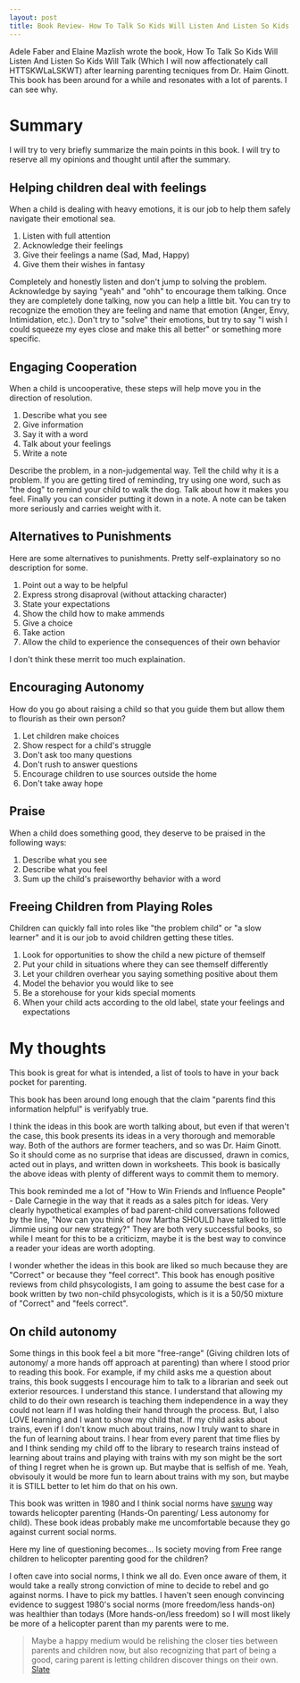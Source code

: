 ```yaml
---
layout: post
title: Book Review- How To Talk So Kids Will Listen And Listen So Kids Will Talk
---
```


Adele Faber and Elaine Mazlish wrote the book, How To Talk So Kids Will Listen And Listen So Kids Will Talk (Which I will now affectionately call HTTSKWLaLSKWT) after learning parenting tecniques from Dr. Haim Ginott. 
This book has been around for a while and resonates with a lot of parents. 
I can see why. 

# Summary

I will try to very briefly summarize the main points in this book. I will try to reserve all my opinions and thought until after the summary.

## Helping children deal with feelings

When a child is dealing with heavy emotions, it is our job to help them safely navigate their emotional sea.

1. Listen with full attention
2. Acknowledge their feelings
3. Give their feelings a name (Sad, Mad, Happy)
4. Give them their wishes in fantasy

Completely and honestly listen and don't jump to solving the problem. Acknowledge by saying "yeah" and "ohh" to encourage them talking. Once they are completely done talking, now you can help a little bit. You can try to recognize the emotion they are feeling and name that emotion (Anger, Envy, Intimidation, etc.). Don't try to "solve" their emotions, but try to say "I wish I could squeeze my eyes close and make this all better" or something more specific. 

## Engaging Cooperation

When a child is uncooperative, these steps will help move you in the direction of resolution. 

1. Describe what you see
2. Give information
3. Say it with a word
4. Talk about your feelings
5. Write a note

Describe the problem, in a non-judgemental way. Tell the child why it is a problem. If you are getting tired of reminding, try using one word, such as "the dog" to remind your child to walk the dog. Talk about how it makes you feel. Finally you can consider putting it down in a note. A note can be taken more seriously and carries weight with it.  

## Alternatives to Punishments

Here are some alternatives to punishments. Pretty self-explainatory so no description for some. 

1. Point out a way to be helpful
2. Express strong disaproval (without attacking character)
3. State your expectations
4. Show the child how to make ammends
5. Give a choice 
6. Take action
7. Allow the child to experience the consequences of their own behavior

I don't think these merrit too much explaination. 

## Encouraging Autonomy 

How do you go about raising a child so that you guide them but allow them to flourish as their own person?

1. Let children make choices
2. Show respect for a child's struggle
3. Don't ask too many questions
4. Don't rush to answer questions
5. Encourage children to use sources outside the home
6. Don't take away hope

## Praise

When a child does something good, they deserve to be praised in the following ways:

1. Describe what you see
2. Describe what you feel
3. Sum up the child's praiseworthy behavior with a word

## Freeing Children from Playing Roles

Children can quickly fall into roles like "the problem child" or "a slow learner" and it is our job to avoid children getting these titles. 

1. Look for opportunities to show the child a new picture of themself
2. Put your child in situations where they can see themself differently
3. Let your children overhear you saying something positive about them
4. Model the behavior you would like to see
5. Be a storehouse for your kids special moments
6. When your child acts according to the old label, state your feelings and expectations

# My thoughts

This book is great for what is intended, a list of tools to have in your back pocket for parenting.

This book has been around long enough that the claim "parents find this information helpful" is verifyably true. 

I think the ideas in this book are worth talking about, but even if that weren't the case, this book presents its ideas in a very thorough and memorable way. 
Both of the authors are former teachers, and so was Dr. Haim Ginott. 
So it should come as no surprise that ideas are discussed, drawn in comics, acted out in plays, and written down in worksheets. 
This book is basically the above ideas with plenty of different ways to commit them to memory.

This book reminded me a lot of "How to Win Friends and Influence People" - Dale Carnegie in the way that it reads as a sales pitch for ideas. 
Very clearly hypothetical examples of bad parent-child conversations followed by the line, "Now can you think of how Martha SHOULD have talked to little Jimmie using our new strategy?"
They are both very successful books, so while I meant for this to be a criticizm, maybe it is the best way to convince a reader your ideas are worth adopting. 

I wonder whether the ideas in this book are liked so much because they are "Correct" or because they "feel correct".
This book has enough positive reviews from child phsycologists, I am going to assume the best case for a book written by two non-child phsycologists, which is it is a 50/50 mixture of "Correct" and "feels correct".

## On child autonomy
Some things in this book feel a bit more "free-range" (Giving children lots of autonomy/ a more hands off approach at parenting) than where I stood prior to reading this book. 
For example, if my child asks me a question about trains, this book suggests I encourage him to talk to a librarian and seek out exterior resources. 
I understand this stance. 
I understand that allowing my child to do their own research is teaching them independence in a way they could not learn if I was holding their hand through the process. 
But, I also LOVE learning and I want to show my child that. 
If my child asks about trains, even if I don't know much about trains, now I truly want to share in the fun of learning about trains. 
I hear from every parent that time flies by and I think sending my child off to the library to research trains instead of learning about trains and playing with trains with my son might be the sort of thing I regret when he is grown up.
But maybe that is selfish of me. 
Yeah, obvisouly it would be more fun to learn about trains with my son, but maybe it is STILL better to let him do that on his own.

This book was written in 1980 and I think social norms have [swung](http://www.slate.com/articles/life/family/2014/08/slate_childhood_survey_results_kids_today_have_a_lot_less_freedom_than_their.html) way towards helicopter parenting (Hands-On parenting/ Less autonomy for child). 
These book ideas probably make me uncomfortable because they go against current social norms. 

Here my line of questioning becomes... Is society moving from Free range children to helicopter parenting good for the children?

I often cave into social norms, I think we all do. 
Even once aware of them, it would take a really strong conviction of mine to decide to rebel and go against norms. 
I have to pick my battles.
I haven't seen enough convincing evidence to suggest 1980's social norms (more freedom/less hands-on) was healthier than todays (More hands-on/less freedom) so I will most likely be more of a helicopter parent than my parents were to me. 

> Maybe a happy medium would be relishing the closer ties between parents and children now, but also recognizing that part of being a good, caring parent is letting children discover things on their own. [Slate](http://www.slate.com/articles/life/family/2014/08/slate_childhood_survey_results_kids_today_have_a_lot_less_freedom_than_their.)




























